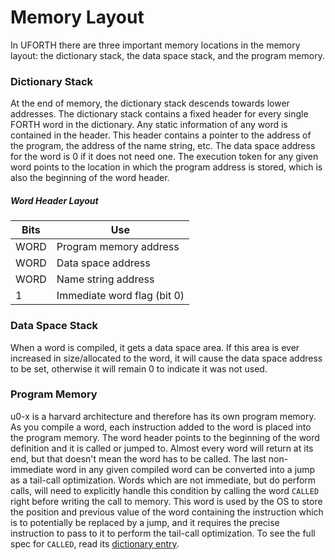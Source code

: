 # Memory Layout

In UFORTH there are three important memory locations in the memory layout: the dictionary stack, the data space stack, and the program memory.

### Dictionary Stack
At the end of memory, the dictionary stack descends towards lower addresses. The dictionary stack contains a fixed header for every single FORTH word in the dictionary. Any static information of any word is contained in the header. This header contains a pointer to the address of the program, the address of the name string, etc. The data space address for the word is 0 if it does not need one. The execution token for any given word points to the location in which the program address is stored, which is also the beginning of the word header.

##### Word Header Layout

|Bits|Use|
|----|---|
|WORD|Program memory address|
|WORD|Data space address|
|WORD|Name string address|
|1|Immediate word flag (bit 0)|

### Data Space Stack
When a word is compiled, it gets a data space area. If this area is ever increased in size/allocated to the word, it will cause the data space address to be set, otherwise it will remain 0 to indicate it was not used.

### Program Memory
u0-x is a harvard architecture and therefore has its own program memory. As you compile a word, each instruction added to the word is placed into the program memory. The word header points to the beginning of the word definition and it is called or jumped to. Almost every word will return at its end, but that doesn't mean the word has to be called. The last non-immediate word in any given compiled word can be converted into a jump as a tail-call optimization. Words which are not immediate, but do perform calls, will need to explicitly handle this condition by calling the word `CALLED` right before writing the call to memory. This word is used by the OS to store the position and previous value of the word containing the instruction which is to potentially be replaced by a jump, and it requires the precise instruction to pass to it to perform the tail-call optimization. To see the full spec for `CALLED`, read its [dictionary entry](dictionary.html#CALLED).
